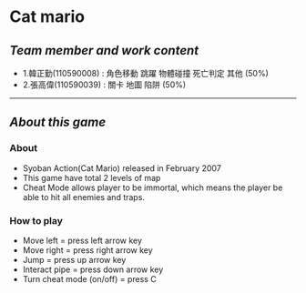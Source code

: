 # Cat mario

## *Team member and work content*
* 1.韓正勤(110590008) : 角色移動 跳躍 物體碰撞 死亡判定 其他 (50%)
* 2.張高偉(110590039) : 關卡 地圖 陷阱 (50%)
-----
## *About this game*
### About
- Syoban Action(Cat Mario) released in February 2007
- This game have total 2 levels of map
- Cheat Mode allows player to be immortal, which means the player be able to hit all enemies and traps.
### How to play
- Move left = press left arrow key
- Move right = press right arrow key
- Jump = press up arrow key
- Interact pipe = press down arrow key
- Turn cheat mode (on/off) = press C
